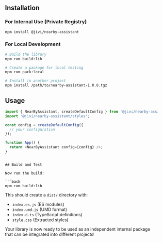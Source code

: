 ## Installation

### For Internal Use (Private Registry)
```bash
npm install @jivi/nearby-assistant
```

### For Local Development
```bash
# Build the library
npm run build:lib

# Create a package for local testing
npm run pack:local

# Install in another project
npm install /path/to/nearby-assistant-1.0.0.tgz
```

## Usage

```typescript
import { NearByAssistant, createDefaultConfig } from '@jivi/nearby-assistant';
import '@jivi/nearby-assistant/styles';

const config = createDefaultConfig({
  // your configuration
});

function App() {
  return <NearByAssistant config={config} />;
}
```
```

## Build and Test

Now run the build:

```bash
npm run build:lib
```

This should create a `dist/` directory with:
- `index.es.js` (ES modules)
- `index.umd.js` (UMD format)
- `index.d.ts` (TypeScript definitions)
- `style.css` (Extracted styles)

Your library is now ready to be used as an independent internal package that can be integrated into different projects!